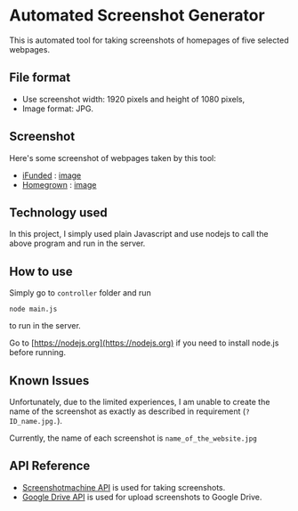 # Automated Screenshot Generator

This is automated tool for taking screenshots of homepages of five selected webpages.

## File format

- Use screenshot width: 1920 pixels and height of 1080 pixels,
- Image format: JPG.

## Screenshot

Here's some screenshot of webpages taken by this tool:

- [iFunded](https://ifunded.de/en/) :
  [image](./images/iFunded.jpg)
- [Homegrown](https://www.homegrown.co.uk) : [image](./images/Homegrown.jpg)

## Technology used

In this project, I simply used plain Javascript and use nodejs to call the above program and run in the server.

## How to use

Simply go to `controller` folder and run

```
node main.js
```

to run in the server.

Go to [https://nodejs.org](https://nodejs.org) if you need to install node.js before running.

## Known Issues

Unfortunately, due to the limited experiences, I am unable to create the name of the screenshot as exactly as described in requirement (`?ID_name.jpg.`).

Currently, the name of each screenshot is `name_of_the_website.jpg`

## API Reference

- [Screenshotmachine API](https://www.screenshotmachine.com) is used for taking screenshots.
- [Google Drive API](https://developers.google.com/drive/api/v3/) is used for upload screenshots to Google Drive.
